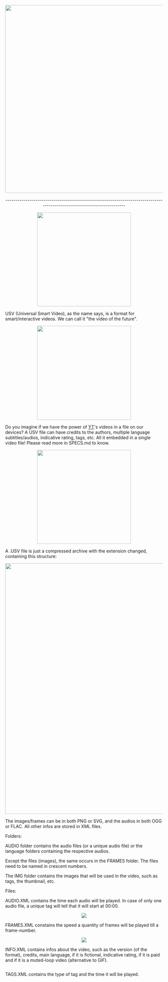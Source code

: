 <p align="center"><img width="600px" src="http://i.imgur.com/tXmKntN.png"/></p>
<p align="center">-----------------------------------------------------------------------------------------------------------------------</p>
<p align="center"><img width="300px" src="http://i.imgur.com/WDZye0M.png"/></p>
USV (Universal Smart Video), as the name says, is a format for smart/interactive videos. We can call it "the video of the future".
<p align="center"><img width="300px" src="http://i.imgur.com/7ETTqEs.png"/></p>
Do you imagine if we have the power of <a href="https://youtube.com" target="blank">YT</a>'s videos in a file on our devices? A USV file can have credits to the authors, multiple language subtitles/audios, indicative rating, tags, etc. All it embedded in a single video file! Please read more in SPECS.md to know.
<p align="center"><img width="300px" src="http://i.imgur.com/iIvVFpt.png"/></p>
A .USV file is just a compressed archive with the extension changed, containing this structure:
<p align="center"><img width="800px" src="http://image.prntscr.com/image/dc79febda9bc4c7ea58745be539e701d.png"/></p>

The images/frames can be in both PNG or SVG, and the audios in both OGG or FLAC. All other infos are stored in XML files.

Folders:

AUDIO folder contains the audio files (or a unique audio file) or the language folders containing the respective audios.

Except the files (images), the same occurs in the FRAMES folder. The files need to be named in crescent numbers.

The IMG folder contains the images that will be used in the video, such as tags, the thumbnail, etc.

Files:

AUDIO.XML contains the time each audio will be played. In case of only one audio file, a unique tag will tell that it will start at 00:00.
<p align="center"><img src="http://image.prntscr.com/image/a10329b5e56e485f8179adfeaee2f558.png"/></p>

FRAMES.XML constains the speed a quantity of frames will be played till a frame-number.
<p align="center"><img src="http://image.prntscr.com/image/7547848ed83742c0aee02dd7f6cba3d1.png"/></p>

INFO.XML contains infos about the video, such as the version (of the format), credits, main language, if it is fictional, indicative rating, if it is paid and if it is a muted-loop video (alternative to GIF).
<p align="center"><img src=""/></p>

TAGS.XML contains the type of tag and the time it will be played.
<p align="center"><img src=""/></p>
